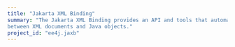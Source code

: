 ```yaml
---
title: "Jakarta XML Binding"
summary: "The Jakarta XML Binding provides an API and tools that automate the mapping
between XML documents and Java objects."
project_id: "ee4j.jaxb"
---
```

